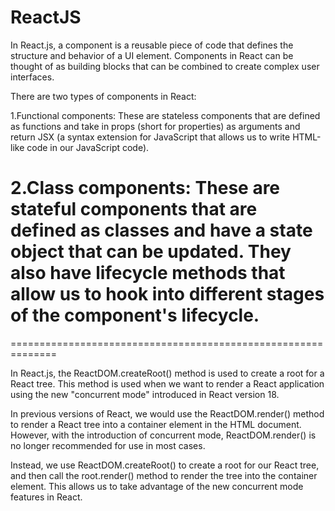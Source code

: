 # ReactJS
In React.js, a component is a reusable piece of code that defines the structure and behavior of a UI element. Components in React can be thought of as building blocks that can be combined to create complex user interfaces.

There are two types of components in React:

1.Functional components: These are stateless components that are defined as functions and take in props (short for properties) as arguments and return JSX (a syntax extension for JavaScript that allows us to write HTML-like code in our JavaScript code).

2.Class components: These are stateful components that are defined as classes and have a state object that can be updated. They also have lifecycle methods that allow us to hook into different stages of the component's lifecycle.
==============================================================
==============================================================

In React.js, the ReactDOM.createRoot() method is used to create a root for a React tree. This method is used when we want to render a React application using the new "concurrent mode" introduced in React version 18.

In previous versions of React, we would use the ReactDOM.render() method to render a React tree into a container element in the HTML document. However, with the introduction of concurrent mode, ReactDOM.render() is no longer recommended for use in most cases.

Instead, we use ReactDOM.createRoot() to create a root for our React tree, and then call the root.render() method to render the tree into the container element. This allows us to take advantage of the new concurrent mode features in React.
